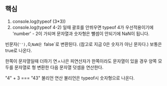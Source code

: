 ## 핵심
1. console.log(typeof (3\*3))
2. console.log(typeof 4-2)
일때 괄호를 안쒸우면 typeof 4가 우선적용이기에  'number' - 2이 가되며 문자열과 숫자형은 뺼셈이 안되기에 NaN이 됩니다.


빈문자(`''),`0,`NaN은 `false`로 변환된다. (참고로 지금 0은 숫자가 아닌 문자다.)
보통은 true로 나온다.

한쪽이 문자열일때 더하기 연ㅅ나은 피연산자가 한쪽이라도 문자열이 있을 경우 양쪽 모두를 문자열로 형 변환한 다음 문자열 덧셈을 연산한다.

"4" + 3 === "43"
불리언 연산 불리언은 typeof시 숫자형으로 나온다.